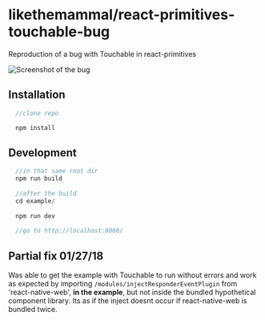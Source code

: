 likethemammal/react-primitives-touchable-bug
=========

Reproduction of a bug with Touchable in react-primitives

![Screenshot of the bug](https://i.imgur.com/dkiquaV.png)

## Installation

```js
  //clone repo

  npm install
```

## Development

```js
  //in that same root dir
  npm run build
  
  //after the build
  cd example/
  
  npm run dev
  
  //go to http://localhost:8080/
```

## Partial fix 01/27/18

Was able to get the example with Touchable to run without errors and work as expected by importing `/modules/injectResponderEventPlugin` from 'react-native-web', **in the example**, but not inside the bundled hypothetical component library. Its as if the inject doesnt occur if react-native-web is bundled twice.